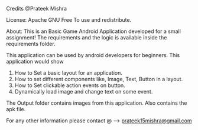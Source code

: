 Credits @Prateek Mishra

License: Apache GNU Free To use and redistribute.

About:
This is an Basic Game Android Application developed for a small assignment!
The requirements and the logic is available inside the requirements folder.

This application can be used by android developers for beginners.
This application would show 
1. How to Set a basic layout for an application.
2. How to set different components like, Image, Text, Button in a layout.
3. How to Set clickable action events on button.
4. Dynamically load image and change text on some event.


The Output folder contains images from this application.
Also contains the apk file.

For any other information please contact @ --> prateek15mishra@gmail.com
